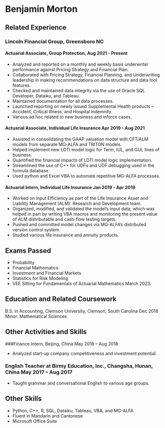 # Benjamin Morton
## Related Experience
### Lincoln Financial Group, Greensboro NC
#### Actuarial Associate, Group Protection, Aug 2021 - Present
-	Analyzed and reported on a monthly and weekly basis underwriter performance against Pricing Strategy and Financial Plan.
-	Collaborated with Pricing Strategy, Financial Planning, and Underwriting leadership in making recommendations on data structure and data tool features. 
-	Checked and maintained data integrity via the use of Oracle SQL Developer, Dataiku, and Tableau.
-	Maintained documentation for all data processes.
-	Launched reporting on newly issued Supplemental Health products – Accident, Critical Illness, and Hospital Indemnity. 
-	Various ad hoc related to new business and inforce cases.

#### Actuarial Associate, Individual Life Insurance Apr 2019 - Aug 2021
-	Assisted in consolidating the GAAP valuation model with CFT/ALM models from separate MG-ALFA and TRITON models.
-	Helped implement new LDTI model logic for Term, IUL, and GUL lines of business.
-	Quantified the financial impacts of LDTI model logic implementation.
-	Streamlined the use of C++ for UDFs and UDF debugging used in the formula database.
-	Used python and Excel VBA to automate repetitive MG-ALFA processes.

#### Actuarial Intern, Individual Life Insurance Jan 2019 - Apr 2019
-	Worked on Input Efficiency as part of the Life Insurance Asset and Liability Management (ALM): Research and Development team. 
-	Organized, modified, and validated the model’s input data, which was helped in part by writing VBA macros and monitoring the present value of ALM distributable and cash-flow testing targets.
-	Pushed and committed model changes via MG-ALFA’s distributed version control system.
-	Studied various life insurance and annuity products. 

## Exams Passed
- Probability
- Financial Mathematics
- Investment and Financial Markets
- Statistics for Risk Modeling
- VEE
Sitting for Fundamentals of Actuarial Mathematics March 2023.

## Education and Related Coursework
B.S. in Accounting, Clemson University, Clemson, South Carolina	Dec 2018
Minor: Mathematical Sciences 

## Other Activities and Skills
###Finance Intern, Beijing, China	May 2018 – Aug 2018
-	Analyzed start-up company competitiveness and investment potential. 
### English Teacher at Birmy Education, Inc., Changsha, Hunan, China	 May 2017 – Aug 2017
-	Taught grammar and conversational English to various age groups.

## Other Skills
-	Python, C++, R, SQL, Dataiku, Tableau, VBA, and MG-ALFA
-	Fluent in Mandarin and Cantonese
-	Microsoft Office Suite

